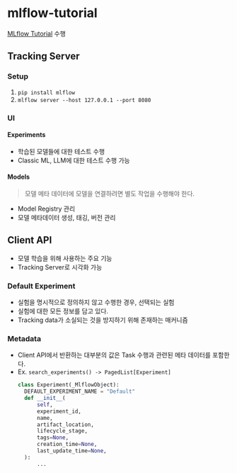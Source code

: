# mlflow-tutorial
[MLflow Tutorial](https://mlflow.org/docs/latest/getting-started/logging-first-model/index.html) 수행

## Tracking Server
### Setup
1. `pip install mlflow`
2. `mlflow server --host 127.0.0.1 --port 8080`
### UI
#### Experiments
- 학습된 모델들에 대한 테스트 수행
- Classic ML, LLM에 대한 테스트 수행 가능
#### Models
> 모델 메타 데이터에 모델을 연결하려면 별도 작업을 수행해야 한다.
- Model Registry 관리
- 모델 메타데이터 생성, 태깅, 버전 관리

## Client API
- 모델 학습을 위해 사용하는 주요 기능
- Tracking Server로 시각화 가능

### Default Experiment
- 실험을 명시적으로 정의하지 않고 수행한 경우, 선택되는 실험
- 실험에 대한 모든 정보를 담고 있다.
- Tracking data가 소실되는 것을 방지하기 위해 존재하는 매커니즘

### Metadata
- Client API에서 반환하는 대부분의 값은 Task 수행과 관련된 메타 데이터를 포함한다.
- Ex. `search_experiments() -> PagedList[Experiment]`
  ```python
  class Experiment(_MlflowObject):
    DEFAULT_EXPERIMENT_NAME = "Default"
    def __init__(
        self,
        experiment_id,
        name,
        artifact_location,
        lifecycle_stage,
        tags=None,
        creation_time=None,
        last_update_time=None,
    ):
        ...
  ```
